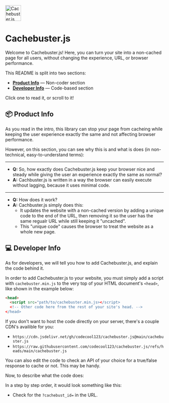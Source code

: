 <img src="https://github.com/user-attachments/assets/e5d5e042-0776-4751-ad43-838949fcc9e9" alt="Cachebuster.js Logo" height="50px">

# Cachebuster.js

Welcome to Cachebuster.js! Here, you can turn your site into a non-cached page for all users, without changing the experience, URL, or browser performance.

This README is split into two sections:
- **[Product Info](#-product-info)** — Non-coder section
- **[Developer Info](#-developer-info)** — Code-based section

Click one to read it, or scroll to it!

## 📦 Product Info
As you read in the intro, this library can stop your page from cacheing while keeping the user experience exactly the same and not affecting browser performance.

However, on this section, you can see why this is and what is does (in non-technical, easy-to-understand terms):

---
- **Q:** So, how exactly does Cachebuster.js keep your browser nice and steady while giving the user an experience exactly the same as normal?
- **A:** Cachbuster.js is written in a way the browser can easily execute without lagging, because it uses minimal code.


---
- **Q:** How does it work?
- **A:** Cachbuster.js simply does this:
  - It updates the website with a non-cached version by adding a unique code to the end of the URL, then removing it so the user has the same regualr URL while still keeping it "uncached".
  - This "unique code" causes the browser to treat the website as a whole new page.

## 💻 Developer Info
As for developers, we will tell you how to add Cachebuster.js, and explain the code behind it.

In order to add Cachebuster.js to your website, you must simply add a script with `cachebuster.min.js` to the very top of your HTML document's `<head>`, like shown in the example below:

```html
<head>
  <script src="path/to/cachebuster.min.js></script>
  <!-- Other code here from the rest of your site's head. -->
</head>
```

If you don't want to host the code directly on your server, there's a couple CDN's availible for you:

- ```https://cdn.jsdelivr.net/gh/codecool123/cachebuster.js@main/cachebuster.js```
- ```https://raw.githubusercontent.com/codecool123/cachebuster.js/refs/heads/main/cachebuster.js```

You can also edit the code to check an API of your choice for a true/false response to cache or not. This may be handy.


Now, to describe what the code does:

In a step by step order, it would look something like this:

- Check for the `?cachebust_id=` in the URL.
